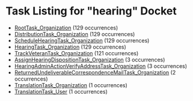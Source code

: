 # Task Listing for "hearing" Docket

   * [RootTask_Organization](RootTask_Organization.md) (129 occurrences)
   * [DistributionTask_Organization](DistributionTask_Organization.md) (129 occurrences)
   * [ScheduleHearingTask_Organization](ScheduleHearingTask_Organization.md) (129 occurrences)
   * [HearingTask_Organization](HearingTask_Organization.md) (129 occurrences)
   * [TrackVeteranTask_Organization](TrackVeteranTask_Organization.md) (121 occurrences)
   * [AssignHearingDispositionTask_Organization](AssignHearingDispositionTask_Organization.md) (3 occurrences)
   * [HearingAdminActionVerifyAddressTask_Organization](HearingAdminActionVerifyAddressTask_Organization.md) (3 occurrences)
   * [ReturnedUndeliverableCorrespondenceMailTask_Organization](ReturnedUndeliverableCorrespondenceMailTask_Organization.md) (2 occurrences)
   * [TranslationTask_Organization](TranslationTask_Organization.md) (1 occurrences)
   * [TranslationTask_User](TranslationTask_User.md) (1 occurrences)
